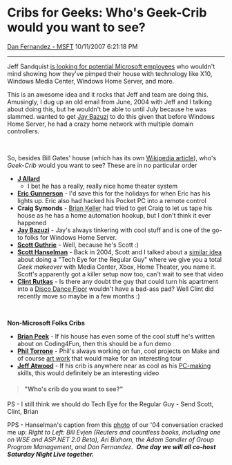 <div id="page">

# Cribs for Geeks: Who's Geek-Crib would you want to see?

[Dan Fernandez -
MSFT](https://social.msdn.microsoft.com/profile/Dan%20Fernandez%20-%20MSFT)
10/11/2007 6:21:18 PM

-----

<div id="content">

Jeff Sandquist [is looking for potential Microsoft
employees](http://www.jeffsandquist.com/MicrosoftEmployeesShowUsYourHome.aspx)
who wouldn't mind showing how they've pimped their house with technology
like X10, Windows Media Center, Windows Home Server, and more.

This is an awesome idea and it rocks that Jeff and team are doing this.
Amusingly, I dug up an old email from June, 2004 with Jeff and I talking
about doing this, but he wouldn't be able to until July because he was
slammed. wanted to get [Jay Bazuzi](http://blogs.msdn.com/jaybaz) to do
this given that before Windows Home Server, he had a crazy home network
with multiple domain controllers.

 

So, besides Bill Gates' house (which has its own [Wikipedia
article](http://en.wikipedia.org/wiki/Bill_Gates%27_house)), who's
*Geek-Crib* would you want to see? These are in no particular order

  - **[J
    Allard](http://www.microsoft.com/presspass/exec/jallard/default.mspx)**
    - I bet he has a really, really nice home theater system
  - **[Eric Gunnerson](http://blogs.msn.com/ericgu)** - I'd save this
    for the holidays for when Eric has his lights up. Eric also had
    hacked his Pocket PC into a remote control
  - **Craig Symonds** - [Brian Keller](http://blogs.msdn.com/briankel)
    had tried to get Craig to let us tape his house as he has a home
    automation hookup, but I don't think it ever happened
  - **[Jay Bazuzi](http://blogs.msdn.com/jaybaz)** - Jay's always
    tinkering with cool stuff and is one of the go-to folks for Windows
    Home Server.
  - **[Scott Guthrie](http://weblogs.asp.net/scottgu/)** - Well, because
    he's Scott :)
  - **[Scott Hanselman](http://www.hanselman.com/blog/)** - Back in
    2004, Scott and I talked about a [similar
    idea](http://www.hanselman.com/blog/PermaLink.aspx?guid=b833aaa4-6270-4ddd-9752-4b5fbdccb62e)
    about doing a "Tech Eye for the Regular Guy" where we give you a
    total *Geek makeover* with Media Center, Xbox, Home Theater, you
    name it. Scott's apparently got a killer setup now too, can't wait
    to see that video
  - **[Clint Rutkas](http://www.betterthaneveryone.com/)** - Is there
    any doubt the guy that could turn his apartment into a [Disco Dance
    Floor](http://blogs.msdn.com/coding4fun/archive/2006/11/01/918683.aspx)
    wouldn't have a bad-ass pad? Well Clint did recently move so maybe
    in a few months :)

 

**Non-Microsoft Folks Cribs**

  - [**Brian Peek**](http://www.brianpeek.com) - If his house has even
    some of the cool stuff he's written about on Coding4Fun, then this
    should be a fun demo
  - [**Phil Torrone**](http://makezine.com/blog/) - Phil's always
    working on fun, cool projects on Make and of course [art
    work](http://www.artofoffice.com/PowerPoint/Illegal-Prime) that
    would make for an interesting tour
  - **[Jeff Atwood](http://www.codinghorror.com/blog/)** - If his crib
    is anywhere near as cool as his
    [PC-making](http://www.codinghorror.com/blog/archives/000905.html)
    skills, this would definitely be an interesting video  

> #### "Who's crib do you want to see?"

PS - I still think we should do Tech Eye for the Regular Guy - Send
Scott, Clint, Brian

PPS - Hanselman's caption from this
[photo](http://www.hanselman.com/blog/content/binary/CIMG1716_20_28Small_29.JPG)
of our '04 conversation cracked me up: *Right to Left: Bill Evjen
(Reuters and countless books, including one on WSE and ASP.NET 2.0
Beta), Ari Bixhorn, the Adam Sandler of Group Program Management, and
Dan Fernandez.  **One day we will all co-host Saturday Night Live
together.***

</div>

</div>

